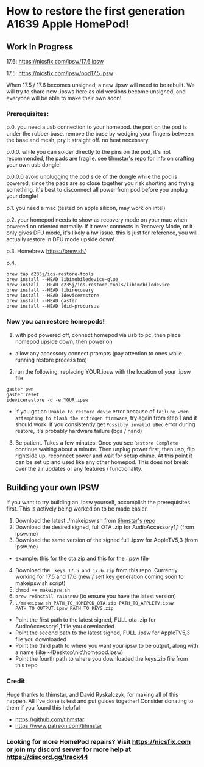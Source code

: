 # How to restore the first generation A1639 Apple HomePod!
## Work In Progress

17.6: https://nicsfix.com/ipsw/17.6.ipsw

17.5: https://nicsfix.com/ipsw/pod17.5.ipsw

When 17.5 / 17.6 becomes unsigned, a new .ipsw will need to be rebuilt. We will try to share new .ipsws here as old versions become unsigned, and everyone will be able to make their own soon!

### Prerequisites:

p.0. you need a usb connection to your homepod. the port on the pod is under the rubber base. remove the base by wedging your fingers between the base and mesh, pry it straight off. no heat necessary. 

p.0.0. while you can solder directly to the pins on the pod, it's not recommended, the pads are fragile. see [tihmstar's repo](https://github.com/tihmstar/homepwn/tree/main/homebreakout_3dprint) for info on crafting your own usb dongle! 

p.0.0.0 avoid unplugging the pod side of the dongle while the pod is powered, since the pads are so close together you risk shorting and frying something. it's best to disconnect all power from pod before you unplug your dongle!

p.1. you need a mac (tested on apple silicon, may work on intel)

p.2. your homepod needs to show as recovery mode on your mac when powered on oriented normally. If it never connects in Recovery Mode, or it only gives DFU mode, it's likely a hw issue. this is just for reference, you will actually restore in DFU mode upside down!

p.3. Homebrew <https://brew.sh/>

p.4.
```
brew tap d235j/ios-restore-tools
brew install --HEAD libimobiledevice-glue
brew install --HEAD d235j/ios-restore-tools/libimobiledevice
brew install --HEAD libirecovery
brew install --HEAD idevicerestore
brew install --HEAD gaster
brew install --HEAD ldid-procursus
```

### Now you can restore homepods!

1. with pod powered off, connect homepod via usb to pc, then place homepod upside down, then power on 

* allow any accessory connect prompts (pay attention to ones while running restore process too)

2. run the following, replacing YOUR.ipsw with the location of your .ipsw file

```
gaster pwn
gaster reset
idevicerestore -d -e YOUR.ipsw
```

* If you get an `Unable to restore devie` error because of `failure when attempting to flash the nitrogen firmware`, try again from step 1 and it should work. If you consistently get `Possibly invalid iBec` error during restore, it's probably hardware failure (bga / nand)

3. Be patient. Takes a few minutes. Once you see `Restore Complete` continue waiting about a minute. Then unplug power first, then usb, flip rightside up, reconnect power and wait for setup chime. At this point it can be set up and used like any other homepod. This does not break over the air updates or any features / functionality. 

## Building your own IPSW

If you want to try building an .ipsw yourself, accomplish the prerequisites first. This is actively being worked on to be made easier. 

1. Download the latest ./makeipsw.sh from [tihmstar's repo](https://github.com/tihmstar/homepodstuff)
2. Download the desired signed, full OTA .zip for AudioAccessory1,1 (from ipsw.me)
3. Download the same version of the signed full .ipsw for AppleTV5,3 (from ipsw.me)
* example: [this](https://ipsw.me/download/ota/AudioAccessory1,1/21L569?prerequisite=) for the ota.zip and [this](https://ipsw.me/download/AppleTV5,3/21L580) for the .ipsw file
4. Download the `_keys_17.5_and_17.6.zip` from this repo. Currently working for 17.5 and 17.6 (new / self key generation coming soon to makeipsw.sh script)
5. `chmod +x makeipsw.sh`
6. `brew reinstall ra1nsn0w` (to ensure you have the latest version)
7. `./makeipsw.sh PATH_TO_HOMEPOD_OTA.zip PATH_TO_APPLETV.ipsw PATH_TO_OUTPUT.ipsw PATH_TO_KEYS.zip`
* Point the first path to the latest signed, FULL ota .zip for AudioAccessory1,1 file you downloaded
* Point the second path to the latest signed, FULL .ipsw for AppleTV5,3 file you downloaded
* Point the third path to where you want your ipsw to be output, along with a name (like ~\Desktop\nic\homepod.ipsw)
* Point the fourth path to where you downloaded the keys.zip file from this repo


### Credit
Huge thanks to thimstar, and David Ryskalczyk, for making all of this happen. All I've done is test and put guides together! Consider donating to them if you found this helpful

* https://github.com/tihmstar
* https://www.patreon.com/tihmstar


### Looking for more HomePod repairs? Visit https://nicsfix.com or join my discord server for more help at https://discord.gg/track44
